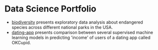 # Data Science Portfolio
- [biodiversity](https://github.com/raymcnd/data-science-portfolio/blob/main/biodiversity/biodiversity.ipynb) presents exploratory data analysis about endangered species across different national parks in the USA.
- [dating-app](https://github.com/raymcnd/data-science-portfolio/blob/main/dating-app/dating-app.ipynb) presents comparison between several supervised machine learning models in predicting 'income' of users of a dating app called OKCupid.
